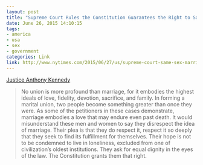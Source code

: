 ```yaml
---
layout: post
title: "Supreme Court Rules the Constitution Guarantees the Right to Same-Sex Marriage"
date: June 26, 2015 14:10:15
tags:
- america
- usa
- sex
- government
categories: Link
link: http://www.nytimes.com/2015/06/27/us/supreme-court-same-sex-marriage.html
---
```


[Justice Anthony Kennedy](http://www.supremecourt.gov/opinions/14pdf/14-556_3204.pdf)

> No union is more profound than marriage, for it embodies the highest ideals of love, fidelity, devotion, sacrifice, and family. In forming a marital union, two people become something greater than once they were. As some of the petitioners in these cases demonstrate, marriage embodies a love that may endure even past death. It would misunderstand these men and women to say they disrespect the idea of marriage. Their plea is that they do respect it, respect it so deeply that they seek to find its fulfillment for themselves. Their hope is not to be condemned to live in loneliness, excluded from one of civilization’s oldest institutions. They ask for equal dignity in the eyes of the law. The Constitution grants them that right. 
